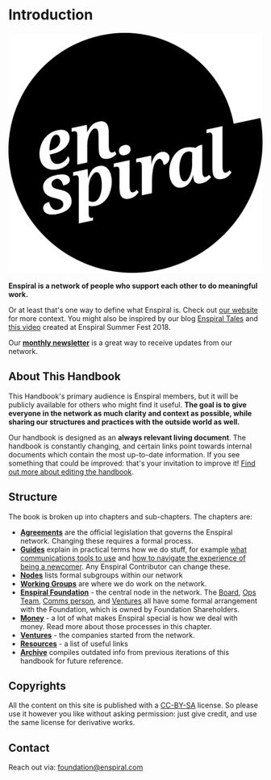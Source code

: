 # Introduction

![Enspiral Logo](/.gitbook/assets/enspiral-logo.png)

**Enspiral is a network of people who support each other to do meaningful work.**

Or at least that's one way to define what Enspiral is. Check out [our website](https://enspiral.com) for more context. You might also be inspired by our blog [Enspiral Tales](https://medium.com/enspiral-tales) and [this video](https://www.youtube.com/watch?v=lScGElP49Jc) created at Enspiral Summer Fest 2018.

Our [**monthly newsletter**](https://enspiral.substack.com) is a great way to receive updates from our network.

## About This Handbook

This Handbook's primary audience is Enspiral members, but it will be publicly available for others who might find it useful. **The goal is to give everyone in the network as much clarity and context as possible, while sharing our structures and practices with the outside world as well.**

Our handbook is designed as an **always relevant living document**. The handbook is constantly changing, and certain links point towards internal documents which contain the most up-to-date information. If you see something that could be improved: that's your invitation to improve it! [Find out more about editing the handbook](guides/contributing.md).

## Structure

The book is broken up into chapters and sub-chapters. The chapters are:

* [**Agreements**](agreements/) are the official legislation that governs the Enspiral network. Changing these requires a formal process.
* [**Guides**](guides/) explain in practical terms how we do stuff, for example [what communications tools to use](guides/comms_guidelines.md) and [how to navigate the experience of being a newcomer](/guides/newcomers.md). Any Enspiral Contributor can change these.
* [**Nodes**](nodes/) lists formal subgroups within our network
* [**Working Groups**](working-groups/) are where we do work on the network.
* [**Enspiral Foundation**](foundation/) - the central node in the network. The [Board](foundation/board.md), [Ops Team](foundation/ops-scope.md), [Comms person](foundation/comms-role.md), and [Ventures](ventures/) all have some formal arrangement with the Foundation, which is owned by Foundation Shareholders.
* [**Money**](money/) - a lot of what makes Enspiral special is how we deal with money. Read more about those processes in this chapter.
* [**Ventures**](ventures.md) - the companies started from the network.
* [**Resources**](/resources.md) - a list of useful links
* [**Archive**](archive/) compiles outdated info from previous iterations of this handbook for future reference.

## Copyrights

All the content on this site is published with a [CC-BY-SA](https://creativecommons.org/licenses/by-sa/4.0/) license. So please use it however you like without asking permission: just give credit, and use the same license for derivative works.

## Contact

Reach out via: foundation@enspiral.com